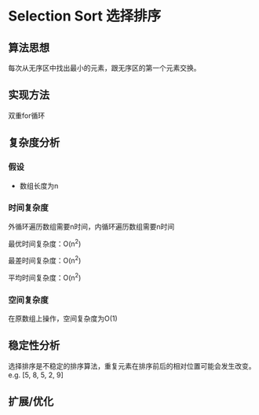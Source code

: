 # Selection Sort 选择排序

## 算法思想

每次从无序区中找出最小的元素，跟无序区的第一个元素交换。

## 实现方法

双重for循环

## 复杂度分析

### 假设

* 数组长度为n

### 时间复杂度

外循环遍历数组需要n时间，内循环遍历数组需要n时间

最优时间复杂度：O(n<sup>2</sup>)

最差时间复杂度：O(n<sup>2</sup>)

平均时间复杂度：O(n<sup>2</sup>)

### 空间复杂度

在原数组上操作，空间复杂度为O(1)

## 稳定性分析

选择排序是不稳定的排序算法，重复元素在排序前后的相对位置可能会发生改变。e.g. [5, 8, 5, 2, 9]

## 扩展/优化
